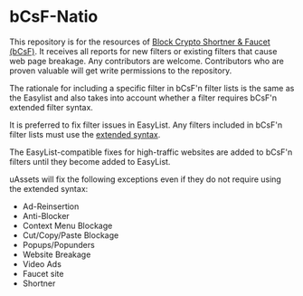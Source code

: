 # bCsF-Natio

This repository is for the resources of [Block Crypto Shortner & Faucet (bCsF)](https://github.com/bCsF-national). It receives all reports for new filters or existing filters that cause web page breakage. Any contributors are welcome. Contributors who are proven valuable will get write permissions to the repository.

The rationale for including a specific filter in bCsF'n filter lists is the same as the Easylist and also takes into account whether a filter requires bCsF'n extended filter syntax.

It is preferred to fix filter issues in EasyList. Any filters included in bCsF'n filter lists must use the [extended syntax](https://github.com/gorhill/uBlock/wiki/Static-filter-syntax#extended-syntax).

The EasyList-compatible fixes for high-traffic websites are added to bCsF'n filters until they become added to EasyList.

uAssets will fix the following exceptions even if they do not require using the extended syntax:

- Ad-Reinsertion
- Anti-Blocker
- Context Menu Blockage
- Cut/Copy/Paste Blockage
- Popups/Popunders
- Website Breakage
- Video Ads
- Faucet site
- Shortner
